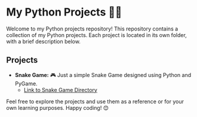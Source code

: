 # My Python Projects 🐍🚀

Welcome to my Python projects repository! This repository contains a collection of my Python projects. Each project is located in its own folder, with a brief description below.

## Projects

- **Snake Game:** 🎮 Just a simple Snake Game designed using Python and PyGame.
  - [Link to Snake Game Directory](https://github.com/AdhilAshraf12/PythonProjects/tree/main/SnakeGame)
  
Feel free to explore the projects and use them as a reference or for your own learning purposes. Happy coding! 😊
